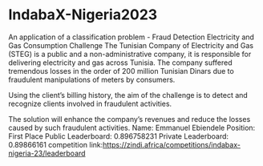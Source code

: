 # IndabaX-Nigeria2023
An application of a classification problem - Fraud Detection Electricity and Gas Consumption Challenge
The Tunisian Company of Electricity and Gas (STEG) is a public and a non-administrative company, it is responsible for delivering electricity and gas across Tunisia. The company suffered tremendous losses in the order of 200 million Tunisian Dinars due to fraudulent manipulations of meters by consumers.

Using the client’s billing history, the aim of the challenge is to detect and recognize clients involved in fraudulent activities.

The solution will enhance the company’s revenues and reduce the losses caused by such fraudulent activities.
Name: Emmanuel Ebiendele
Position: First Place
Public Leaderboard: 0.896758231
Private Leaderboard: 0.89866161
competition link:https://zindi.africa/competitions/indabax-nigeria-23/leaderboard
